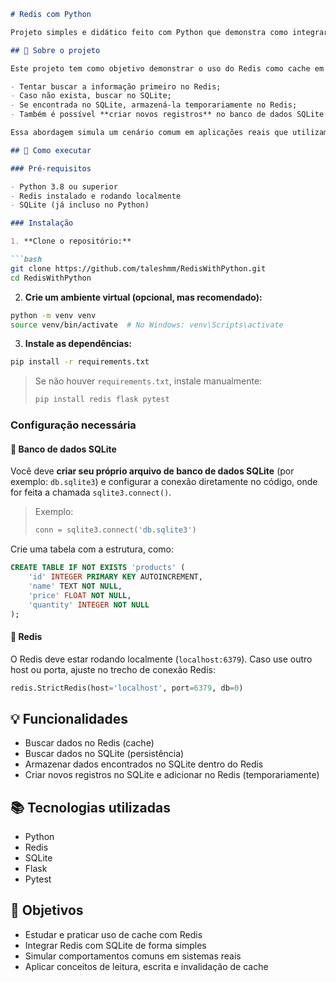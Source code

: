 ````markdown
# Redis com Python

Projeto simples e didático feito com Python que demonstra como integrar o Redis com o SQLite para otimizar o acesso, armazenamento e criação de dados.

## 📌 Sobre o projeto

Este projeto tem como objetivo demonstrar o uso do Redis como cache em conjunto com o banco de dados SQLite. A lógica principal é:

- Tentar buscar a informação primeiro no Redis;
- Caso não exista, buscar no SQLite;
- Se encontrada no SQLite, armazená-la temporariamente no Redis;
- Também é possível **criar novos registros** no banco de dados SQLite e armazenar temporariamente no Redis.

Essa abordagem simula um cenário comum em aplicações reais que utilizam cache para reduzir a carga no banco de dados e acelerar consultas.

## 🚀 Como executar

### Pré-requisitos

- Python 3.8 ou superior
- Redis instalado e rodando localmente
- SQLite (já incluso no Python)

### Instalação

1. **Clone o repositório:**

```bash
git clone https://github.com/taleshmm/RedisWithPython.git
cd RedisWithPython
````

2. **Crie um ambiente virtual (opcional, mas recomendado):**

```bash
python -m venv venv
source venv/bin/activate  # No Windows: venv\Scripts\activate
```

3. **Instale as dependências:**

```bash
pip install -r requirements.txt
```

> Se não houver `requirements.txt`, instale manualmente:
>
> ```bash
> pip install redis flask pytest
> ```

### Configuração necessária

#### 🔹 Banco de dados SQLite

Você deve **criar seu próprio arquivo de banco de dados SQLite** (por exemplo: `db.sqlite3`) e configurar a conexão diretamente no código, onde for feita a chamada `sqlite3.connect()`.

> Exemplo:
>
> ```python
> conn = sqlite3.connect('db.sqlite3')
> ```

Crie uma tabela com a estrutura, como:

```sql
CREATE TABLE IF NOT EXISTS 'products' (
    'id' INTEGER PRIMARY KEY AUTOINCREMENT,
    'name' TEXT NOT NULL,
    'price' FLOAT NOT NULL,
    'quantity' INTEGER NOT NULL
);
```

#### 🔹 Redis

O Redis deve estar rodando localmente (`localhost:6379`). Caso use outro host ou porta, ajuste no trecho de conexão Redis:

```python
redis.StrictRedis(host='localhost', port=6379, db=0)
```

## 💡 Funcionalidades

* Buscar dados no Redis (cache)
* Buscar dados no SQLite (persistência)
* Armazenar dados encontrados no SQLite dentro do Redis
* Criar novos registros no SQLite e adicionar no Redis (temporariamente)

## 📚 Tecnologias utilizadas

* Python
* Redis
* SQLite
* Flask
* Pytest

## 🎯 Objetivos

* Estudar e praticar uso de cache com Redis
* Integrar Redis com SQLite de forma simples
* Simular comportamentos comuns em sistemas reais
* Aplicar conceitos de leitura, escrita e invalidação de cache

```

